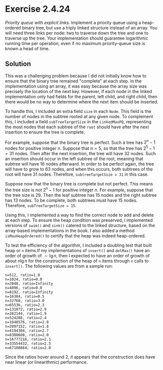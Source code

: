 # Exercise 2.4.24

*Priority queue with explicit links*. Implement a priority queue using
a heap-ordered binary tree, but use a triply linked structure instead of
an array. You will need three links per node: two to traverse down the tree
and one to traverse up the tree. Your implementation should guarantee
logarithmic running time per operation, even if no maximum priority-queue
size is known a head of time.

## Solution

This was a challenging problem because I did not initially know how to
ensure that the binary tree remained "complete" at each step. In the
implementation using an array, it was easy because the array size was
precisely the location of the next key. However, if each node in the
linked implementation only had fields for the parent, left child, and
right child, then there would be no way to determine where the next
item should be inserted.

To handle this, I included an extra field `size` in each `Node`. This
field is the number of nodes in the subtree rooted at any given node.
To complement this, I included a field `subTreeTargetSize` in the
`LinkedMaxPQ`, representing the most nodes that each subtree of the
`root` should have after the next insertion to ensure the tree is
complete.

For example, suppose that the binary tree is perfect. Such a tree
has $2^n-1$ nodes for positive integer $n$. Suppose that
$n=5$, so that the tree has $2^5-1=31$ nodes. Then after the next
insertion, the tree will have 32 nodes. Such an insertion should
occur in the left subtree of the root, meaning that subtree will
have 16 nodes afterward. In order to be perfect again, the tree
will have to grow to 63 nodes, and when this occurs, both subtrees
of the root will have 31 nodes. Therefore, `subtreeTargetSize = 31`
in this case.

Suppose now that the binary tree is complete but not perfect. This
means the tree size is not $2^n-1$ for positive integer $n$. For
example, suppose that the tree size is $29$. Then the leaf subtree
has 15 nodes and the right subtree has 13 nodes. To be complete,
both subtrees must have 15 nodes. Therefore, `subTreeTargetSize = 15`.

Using this, I implemented a way to find the correct node to add and
delete at each step. To ensure the heap condition was preserved, I
implemented versions of `swim()` and `sink()` catered to the linked
structure, based on the array-based implementations in the book.
I also added a method `isMaxHeapOrdered()` to certify that the heap
was indeed heap-ordered.

To test the efficiency of the algorithm, I included a doubling test
that built heap or `n` items.If my implementations of `insert()` and
`delMax()` have an order of growth of $\sim \lg n$, then I expected
to have an order  of growth of about $n \lg n$ for the construction
of the heap of `n` items through `n` calls to `insert()`. The following
values are from a sample run:

```text
n=512, ratio=1.0
n=1024, ratio=0.0
n=2048, ratio=Infinity
n=4096, ratio=0.0
n=8192, ratio=Infinity
n=16384, ratio=0.5
n=32768, ratio=3.0
n=65536, ratio=2.3
n=131072, ratio=2.9
n=262144, ratio=1.9
n=524288, ratio=2.4
n=1048576, ratio=2.0
n=2097152, ratio=1.8
n=4194304, ratio=2.7
n=8388608, ratio=2.0
n=16777216, ratio=2.1
n=33554432, ratio=2.5
n=67108864, ratio=2.0
```

Since the ratios hover around 2, it appears that the construction does have
near linear (or linearithmic) performance.